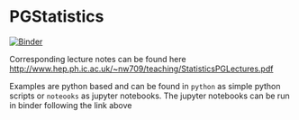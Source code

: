 # PGStatistics

[![Binder](https://mybinder.org/badge_logo.svg)](https://mybinder.org/v2/gh/nucleosynthesis/PGStatistics/main)

Corresponding lecture notes can be found here http://www.hep.ph.ic.ac.uk/~nw709/teaching/StatisticsPGLectures.pdf

Examples are python based and can be found in `python` as simple python scripts or `noteooks` as jupyter notebooks. The jupyter notebooks can be run in binder following the link above
